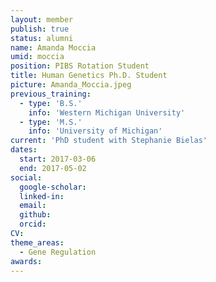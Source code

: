 ```yaml
---
layout: member
publish: true
status: alumni
name: Amanda Moccia
umid: moccia
position: PIBS Rotation Student
title: Human Genetics Ph.D. Student
picture: Amanda_Moccia.jpeg
previous_training:
  - type: 'B.S.'
    info: 'Western Michigan University'
  - type: 'M.S.'
    info: 'University of Michigan'
current: 'PhD student with Stephanie Bielas'
dates:
  start: 2017-03-06
  end: 2017-05-02
social: 
  google-scholar: 
  linked-in: 
  email: 
  github:
  orcid:
CV: 
theme_areas:
  - Gene Regulation
awards:
---
```

